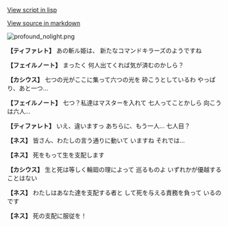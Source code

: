 [View script in lisp](../scripts/110150161.txt)

[View source in markdown](110150161.md)

![profound_nolight.png](../images/backgrounds/profound_nolight.png)

**【ティファレト】**
あの斬ル姫は、
新たなコマンドキラーズのようですね

**【フェイルノート】**
まったく
何人出てくれば気が済むのかしら？

**【カシウス】**
七つの光がここに集って六つの光を
砕こうとしているわ
やっぱり、あと一つ…

**【フェイルノート】**
七つ？私達はマスターを入れて
七人ってことかしら
向こうは六人…

**【ティファレト】**
いえ、違いますっ
あちらに、もう一人…
七人目？

**【ネス】**
皆さん、わたしの言う通りに動いて
いますね
それでは…

**【ネス】**
死をもって生を支配します

**【カシウス】**
生と死は等しく輪廻の理によって
巡るものよ
いずれかが優越することはない

**【ネス】**
わたしはあなた達を支配する者と
して死を与える責務を負って
いるのです

**【ネス】**
死の支配に服従を！
